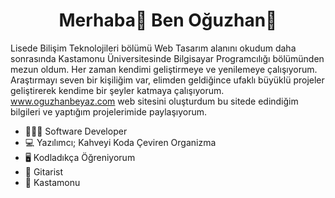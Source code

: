 <h1 style="text-align: center">Merhaba👋 Ben Oğuzhan🏻</h1>

Lisede Bilişim Teknolojileri bölümü Web Tasarım alanını okudum daha sonrasında Kastamonu Üniversitesinde Bilgisayar Programcılığı bölümünden mezun oldum. Her zaman kendimi geliştirmeye ve yenilemeye çalışıyorum. Araştırmayı seven bir kişiliğim var, elimden geldiğince ufaklı büyüklü projeler geliştirerek kendime bir şeyler katmaya çalışıyorum. www.oguzhanbeyaz.com web sitesini oluşturdum bu sitede edindiğim bilgileri ve yaptığım projelerimide paylaşıyorum.

- 👨🏻‍💻 Software Developer
- 💻 Yazılımcı; Kahveyi Koda Çeviren Organizma
- 🖥 Kodladıkça Öğreniyorum
- 🎸 Gitarist
- 📌 Kastamonu

<!---
oguzhanbeyaz/oguzhanbeyaz is a ✨ special ✨ repository because its `README.md` (this file) appears on your GitHub profile.
You can click the Preview link to take a look at your changes.
--->
